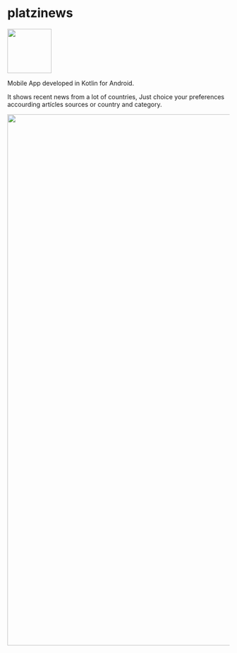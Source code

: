 # platzinews


<img src=""
width="100">


Mobile App developed in Kotlin for Android.

It shows recent news from a lot of countries,
Just choice your preferences accourding artícles 
sources or country and category.

<img src=""
width="1200">
